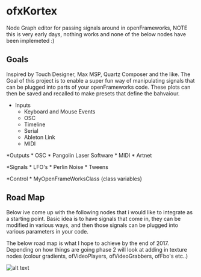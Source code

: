 # ofxKortex
Node Graph editor for passing signals around in openFrameworks, NOTE this is very early days, nothing works and none of the below nodes have been implemeted :) 

## Goals ##
Inspired by Touch Designer, Max MSP, Quartz Composer and the like. The Goal of this project is to enable a super fun way of manipulating signals that can be plugged into parts of your openFrameworks code. These plots can then be saved and recalled to make presets that define the bahvaiour. 

* Inputs
    * Keyboard and Mouse Events
    * OSC
    * Timeline
    * Serial
    * Ableton Link
    * MIDI

*Outputs
    * OSC
    * Pangolin Laser Software
    * MIDI
    * Artnet

*Signals
    * LFO's
    * Perlin Noise
    * Tweens

*Control
    * MyOpenFrameWorksClass {class variables}

## Road Map ##
Below ive come up with the following nodes that i would like to integrate as a starting point. Basic idea is to have signals that come in, they can be modified in various ways, and then those signals can be plugged into various parameters in your code.

The below road map is what I hope to achieve by the end of 2017. Depending on how things are going phase 2 will look at adding in texture nodes (colour gradients, ofVideoPlayers, ofVideoGrabbers, ofFbo's etc..)

![alt text](https://github.com/JoshuaBatty/ofxKortex/blob/master/Kortex%20Node%20Graph.png)
